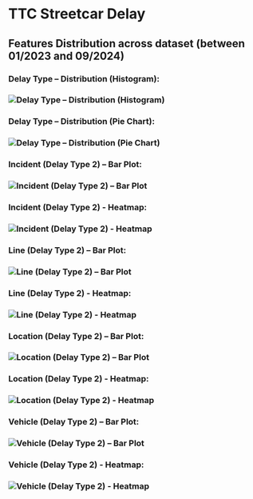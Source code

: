 # TTC Streetcar Delay

## Features Distribution across dataset (between 01/2023 and 09/2024)

### **Delay Type – Distribution (Histogram):**

### ![Delay Type – Distribution (Histogram)](https://github.com/lee-data/visualization/blob/assignment-4/02_activities/assignments/TTC-Streetcar-Delay/Python-Visualization/Delay%20Type%20-%20Distribution%20(Histogram).png)

### 

### **Delay Type – Distribution (Pie Chart):**

### ![Delay Type – Distribution (Pie Chart)](https://github.com/lee-data/visualization/blob/assignment-4/02_activities/assignments/TTC-Streetcar-Delay/Python-Visualization/Delay%20Type%20-%20Distribution%20(Pie%20Chart).png)

### 

### **Incident (Delay Type 2) – Bar Plot:**

### ![Incident (Delay Type 2) – Bar Plot](https://github.com/lee-data/visualization/blob/assignment-4/02_activities/assignments/TTC-Streetcar-Delay/Python-Visualization/Incident%20-%20Bar%20Plot.png)

### 

### **Incident (Delay Type 2) - Heatmap:**

### ![Incident (Delay Type 2) - Heatmap](https://github.com/lee-data/visualization/blob/assignment-4/02_activities/assignments/TTC-Streetcar-Delay/Python-Visualization/Incident%20-%20Heatmap.png)

### 

### **Line (Delay Type 2) – Bar Plot:**

### ![Line (Delay Type 2) – Bar Plot](https://github.com/lee-data/visualization/blob/assignment-4/02_activities/assignments/TTC-Streetcar-Delay/Python-Visualization/Line%20%20-%20Bar%20plot.png)

### 

### **Line (Delay Type 2) - Heatmap:**

### ![Line (Delay Type 2) - Heatmap](https://github.com/lee-data/visualization/blob/assignment-4/02_activities/assignments/TTC-Streetcar-Delay/Python-Visualization/Line%20%20-%20Heatmap.png)

### **Location (Delay Type 2) – Bar Plot:**

### ![Location (Delay Type 2) – Bar Plot](https://github.com/lee-data/visualization/blob/assignment-4/02_activities/assignments/TTC-Streetcar-Delay/Python-Visualization/Location%20%20-%20Bar%20plot.png)

### 

### **Location (Delay Type 2) - Heatmap:**

### ![Location (Delay Type 2) - Heatmap](https://github.com/lee-data/visualization/blob/assignment-4/02_activities/assignments/TTC-Streetcar-Delay/Python-Visualization/Location%20-%20Heatmap.png)

### **Vehicle (Delay Type 2) – Bar Plot:**

### ![Vehicle (Delay Type 2) – Bar Plot](https://github.com/lee-data/visualization/blob/assignment-4/02_activities/assignments/TTC-Streetcar-Delay/Excel-Visualization/line_types_distribution%20(dark%20purple).png)

### 

### **Vehicle (Delay Type 2) - Heatmap:**

### ![Vehicle (Delay Type 2) - Heatmap](https://github.com/lee-data/visualization/blob/assignment-4/02_activities/assignments/TTC-Streetcar-Delay/Python-Visualization/Vehicle%20%20-%20Bar%20plot.png)
